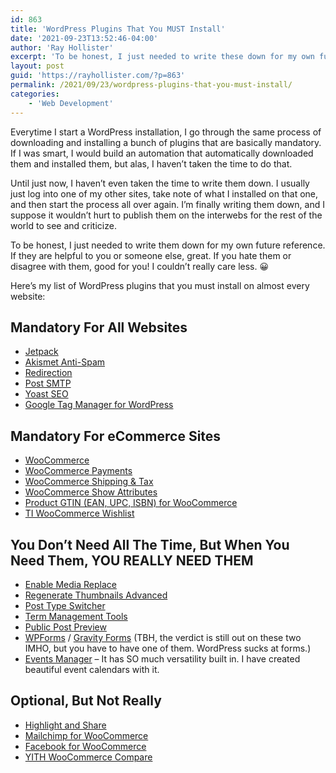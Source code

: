 ```yaml
---
id: 863
title: 'WordPress Plugins That You MUST Install'
date: '2021-09-23T13:52:46-04:00'
author: 'Ray Hollister'
excerpt: 'To be honest, I just needed to write these down for my own future reference. If they are helpful to you or someone else, great. '
layout: post
guid: 'https://rayhollister.com/?p=863'
permalink: /2021/09/23/wordpress-plugins-that-you-must-install/
categories:
    - 'Web Development'
---
```


Everytime I start a WordPress installation, I go through the same process of downloading and installing a bunch of plugins that are basically mandatory. If I was smart, I would build an automation that automatically downloaded them and installed them, but alas, I haven’t taken the time to do that.

Until just now, I haven’t even taken the time to write them down. I usually just log into one of my other sites, take note of what I installed on that one, and then start the process all over again. I’m finally writing them down, and I suppose it wouldn’t hurt to publish them on the interwebs for the rest of the world to see and criticize.

To be honest, I just needed to write them down for my own future reference. If they are helpful to you or someone else, great. If you hate them or disagree with them, good for you! I couldn’t really care less. 😀

Here’s my list of WordPress plugins that you must install on almost every website:

## Mandatory For All Websites

- [Jetpack](https://jetpack.com/)
- [Akismet Anti-Spam](https://akismet.com/)
- [Redirection](https://wordpress.org/plugins/redirection/)
- [Post SMTP](https://wordpress.org/plugins/post-smtp/)
- [Yoast SEO](https://yoa.st/1uj)
- [Google Tag Manager for WordPress](http://wordpress.org/plugins/duracelltomi-google-tag-manager/)

## Mandatory For eCommerce Sites

- [WooCommerce](https://woocommerce.com/)
- [WooCommerce Payments](https://wordpress.org/plugins/woocommerce-payments/)
- [WooCommerce Shipping &amp; Tax](https://wordpress.org/plugins/woocommerce-services/)
- [WooCommerce Show Attributes](https://wordpress.org/plugins/woocommerce-show-attributes/)
- [Product GTIN (EAN, UPC, ISBN) for WooCommerce](https://wordpress.org/plugins/product-gtin-ean-upc-isbn-for-woocommerce/)
- [TI WooCommerce Wishlist](https://wordpress.org/plugins/ti-woocommerce-wishlist/)

## You Don’t Need All The Time, But When You Need Them, YOU REALLY NEED THEM

- [Enable Media Replace](https://wordpress.org/plugins/enable-media-replace/)
- [Regenerate Thumbnails Advanced](https://wordpress.org/plugins/regenerate-thumbnails-advanced/)
- [Post Type Switcher](https://wordpress.org/plugins/post-type-switcher)
- [Term Management Tools](https://wordpress.org/plugins/term-management-tools/)
- [Public Post Preview](https://dominikschilling.de/wp-plugins/public-post-preview/en/)
- [WPForms](https://wordpress.org/plugins/wpforms-lite/) / [Gravity Forms](https://www.gravityforms.com/) (TBH, the verdict is still out on these two IMHO, but you have to have one of them. WordPress sucks at forms.)
- [Events Manager](https://wp-events-plugin.com/) – It has SO much versatility built in. I have created beautiful event calendars with it.

## Optional, But Not Really

- [Highlight and Share](https://mediaron.com/highlight-and-share)
- [Mailchimp for WooCommerce](https://wordpress.org/plugins/mailchimp-for-woocommerce/)
- [Facebook for WooCommerce](https://wordpress.org/plugins/facebook-for-woocommerce/)
- [YITH WooCommerce Compare](https://wordpress.org/plugins/yith-woocommerce-compare/)